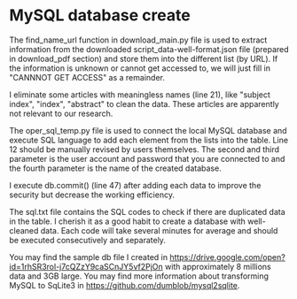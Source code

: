 # MySQL database create

The find_name_url function in download_main.py file is used to extract information from the downloaded script_data-well-format.json file (prepared in download_pdf section) and store them into the different list (by URL). If the information is unknown or cannot get accessed to, we will just fill in "CANNNOT GET ACCESS" as a remainder. 

I eliminate some articles with meaningless names (line 21), like "subject index", "index", "abstract" to clean the data. These articles are apparently not relevant to our research. 

The oper_sql_temp.py file is used to connect the local MySQL database and execute SQL language to add each element from the lists into the table. Line 12 should be manually revised by users themselves. The second and third parameter is the user account and password that you are connected to and the fourth parameter is the name of the created database. 

I execute db.commit() (line 47) after adding each data to improve the security but decrease the working efficiency. 

The sql.txt file contains the SQL codes to check if there are duplicated data in the table. I cherish it as a good habit to create a database with well-cleaned data. Each code will take several minutes for average and should be executed consecutively and separately. 

You may find the sample db file I created in https://drive.google.com/open?id=1rhSR3rol-j7cQZzY9caSCnJY5vf2PjOn with approximately 8 millions data and 3GB large. You may find more information about transforming MySQL to SqLite3 in https://github.com/dumblob/mysql2sqlite.  



